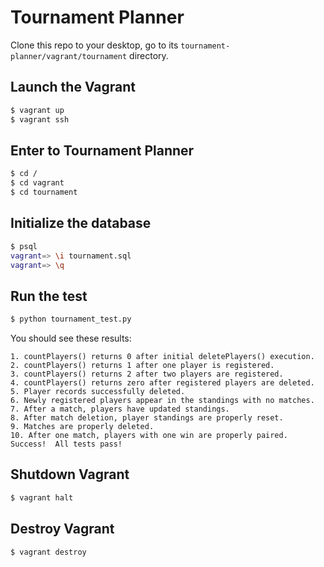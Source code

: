 # Tournament Planner
Clone this repo to your desktop, go to its `tournament-planner/vagrant/tournament` directory.

## Launch the Vagrant
```bash
$ vagrant up
$ vagrant ssh
```
## Enter to Tournament Planner
```bash
$ cd /
$ cd vagrant
$ cd tournament
```

## Initialize the database
```bash
$ psql
vagrant=> \i tournament.sql
vagrant=> \q
```

## Run the test
```bash
$ python tournament_test.py
```

You should see these results:
```
1. countPlayers() returns 0 after initial deletePlayers() execution.
2. countPlayers() returns 1 after one player is registered.
3. countPlayers() returns 2 after two players are registered.
4. countPlayers() returns zero after registered players are deleted.
5. Player records successfully deleted.
6. Newly registered players appear in the standings with no matches.
7. After a match, players have updated standings.
8. After match deletion, player standings are properly reset.
9. Matches are properly deleted.
10. After one match, players with one win are properly paired.
Success!  All tests pass!
```

## Shutdown Vagrant
```bash
$ vagrant halt
```

## Destroy Vagrant
```bash
$ vagrant destroy
```
